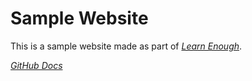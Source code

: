 # Sample Website

This is a sample website made as part of [*Learn Enough*](www.learnenough.com/git-tutorial).

[*GitHub Docs*](https://docs.github.com/en)